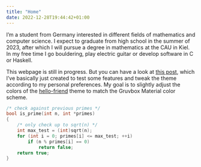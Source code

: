 ```yaml
---
title: "Home"
date: 2022-12-28T19:44:42+01:00
---
```


I’m a student from Germany interested in different fields of mathematics and computer science. I expect to graduate from high school in the summer of 2023, after which I will pursue a degree in mathematics at the CAU in Kiel. In my free time I go bouldering, play electric guitar or develop software in C or Haskell.

This webpage is still in progress. But you can have a look at [this post][1], which I’ve basically just created to test some features and tweak the theme according to my personal preferences. My goal is to slightly adjust the colors of the [hello-friend][2] theme to match the Gruvbox Material color scheme.

```c
/* check against previous primes */
bool is_prime(int n, int *primes)
{
	/* only check up to sqrt(n) */
	int max_test = (int)sqrt(n);
	for (int i = 0; primes[i] <= max_test; ++i)
		if (n % primes[i] == 0)
			return false;
	return true;
}
```

[2]: https://github.com/panr/hugo-theme-hello-friend
[1]: /posts/just-a-test
